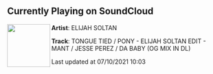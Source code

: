 ## Currently Playing on SoundCloud

[<img align="left" width="100" src="https://i1.sndcdn.com/artworks-DvaIx1v8eaTPfyWU-NJ89JA-t500x500.jpg">](https://soundcloud.com/elijahsoltan/tongue-tied-pony-elijah-soltan-edit-mant-jesse-perez-da-baby-og-mix-in-dl)

**Artist**: ELIJAH SOLTAN 

**Track**: TONGUE TIED / PONY - ELIJAH SOLTAN EDIT - MANT / JESSE PEREZ / DA BABY (OG MIX IN DL)

Last updated at 07/10/2021 10:03
